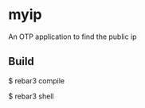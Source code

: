 myip
=====

An OTP application to find the public ip

Build
-----

$ rebar3 compile

$ rebar3 shell
